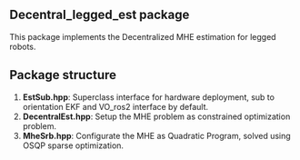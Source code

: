 ## Decentral_legged_est package
This package implements the Decentralized MHE estimation for legged robots.
## Package structure
1. **EstSub.hpp**: Superclass interface for hardware deployment, sub to orientation EKF and VO_ros2 interface by default.
2. **DecentralEst.hpp**: Setup the MHE problem as constrained optimization problem.
3. **MheSrb.hpp**: Configurate the MHE as Quadratic Program, solved using OSQP sparse optimization. 
